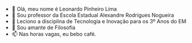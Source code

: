- 👋 Olá, meu nome é Leonardo Pinheiro Lima
- 👀 Sou professor da Escola Estadual Alexandre Rodrigues Nogueira
- 🌱 Leciono a disciplina de Tecnologia e Inovação para os 3º Anos do EM
- 💞️ Sou amante de Filosofia
- 📫 Nas horas vagas, eu bebo café.

<!---
itsleonardopl/itsleonardopl is a ✨ special ✨ repository because its `README.md` (this file) appears on your GitHub profile.
You can click the Preview link to take a look at your changes.
--->
